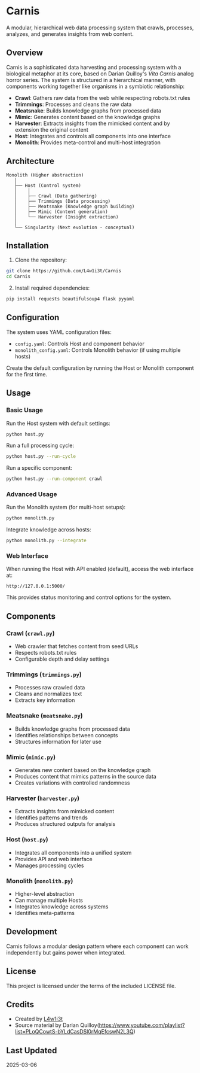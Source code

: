 # Carnis

A modular, hierarchical web data processing system that crawls, processes, analyzes, and generates insights from web content.

## Overview

Carnis is a sophisticated data harvesting and processing system with a biological metaphor at its core, based on Darian Quilloy's *Vita Carnis* analog horror series. The system is structured in a hierarchical manner, with components working together like organisms in a symbiotic relationship:

- **Crawl**: Gathers raw data from the web while respecting robots.txt rules
- **Trimmings**: Processes and cleans the raw data
- **Meatsnake**: Builds knowledge graphs from processed data
- **Mimic**: Generates content based on the knowledge graphs
- **Harvester**: Extracts insights from the mimicked content and by extension the original content
- **Host**: Integrates and controls all components into one interface
- **Monolith**: Provides meta-control and multi-host integration

## Architecture

```
Monolith (Higher abstraction)
   │
   ├── Host (Control system)
   │    │
   │    ├── Crawl (Data gathering)
   │    ├── Trimmings (Data processing)
   │    ├── Meatsnake (Knowledge graph building)
   │    ├── Mimic (Content generation)
   │    └── Harvester (Insight extraction)
   │
   └── Singularity (Next evolution - conceptual)
```

## Installation

1. Clone the repository:
```bash
git clone https://github.com/L4w1i3t/Carnis
cd Carnis
```

2. Install required dependencies:
```bash
pip install requests beautifulsoup4 flask pyyaml
```

## Configuration

The system uses YAML configuration files:

- `config.yaml`: Controls Host and component behavior
- `monolith_config.yaml`: Controls Monolith behavior (if using multiple hosts)

Create the default configuration by running the Host or Monolith component for the first time.

## Usage

### Basic Usage

Run the Host system with default settings:

```bash
python host.py
```

Run a full processing cycle:

```bash
python host.py --run-cycle
```

Run a specific component:

```bash
python host.py --run-component crawl
```

### Advanced Usage

Run the Monolith system (for multi-host setups):

```bash
python monolith.py
```

Integrate knowledge across hosts:

```bash
python monolith.py --integrate
```

### Web Interface

When running the Host with API enabled (default), access the web interface at:

```
http://127.0.0.1:5000/
```

This provides status monitoring and control options for the system.

## Components

### Crawl (`crawl.py`)
- Web crawler that fetches content from seed URLs
- Respects robots.txt rules
- Configurable depth and delay settings

### Trimmings (`trimmings.py`)
- Processes raw crawled data
- Cleans and normalizes text
- Extracts key information

### Meatsnake (`meatsnake.py`) 
- Builds knowledge graphs from processed data
- Identifies relationships between concepts
- Structures information for later use

### Mimic (`mimic.py`)
- Generates new content based on the knowledge graph
- Produces content that mimics patterns in the source data
- Creates variations with controlled randomness

### Harvester (`harvester.py`)
- Extracts insights from mimicked content
- Identifies patterns and trends
- Produces structured outputs for analysis

### Host (`host.py`)
- Integrates all components into a unified system
- Provides API and web interface
- Manages processing cycles

### Monolith (`monolith.py`)
- Higher-level abstraction
- Can manage multiple Hosts
- Integrates knowledge across systems
- Identifies meta-patterns

## Development

Carnis follows a modular design pattern where each component can work independently but gains power when integrated.

## License

This project is licensed under the terms of the included LICENSE file.

## Credits

- Created by [L4w1i3t](https://github.com/L4w1i3t)
- Source material by Darian Quilloy(https://www.youtube.com/playlist?list=PLoQCowtS-bYLdCasDSl0rMqEfcswN2L3Q)

## Last Updated
2025-03-06